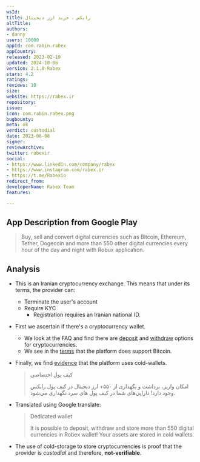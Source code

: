 ```yaml
---
wsId: 
title: رابکس ، خرید ارز دیجیتال
altTitle: 
authors:
- danny
users: 10000
appId: com.rabin.rabex
appCountry: 
released: 2023-02-19
updated: 2024-10-06
version: 2.1.0-Rabex
stars: 4.2
ratings: 
reviews: 10
size: 
website: https://rabex.ir
repository: 
issue: 
icon: com.rabin.rabex.png
bugbounty: 
meta: ok
verdict: custodial
date: 2023-08-08
signer: 
reviewArchive: 
twitter: rabexir
social:
- https://www.linkedin.com/company/rabex
- https://www.instagram.com/rabex.ir
- https://t.me/Rabexio
redirect_from: 
developerName: Rabex Team
features: 

---
```


## App Description from Google Play

  > Buy, sell and convert digital currencies such as Bitcoin, Ethereum, Tether, Dogecoin and more than 550 other digital currencies every hour of the day and night with Robux application.

## Analysis 

- This is an Iranian cryptocurrency exchange. This means that under its terms, the provider can:
  - Terminate the user's account
  - Require KYC
    - Registration requires an Iranian national ID.
- First we ascertain if there's a cryptocurrency wallet.
  - We look at the FAQ and find there are [deposit](https://rabex.ir/faq/) and [withdraw](https://rabex.ir/help/wallet/withdrawcrypto/) options for cryptocurrencies.
  - We see in the [terms](https://rabex.ir/terms/) that the platform does support Bitcoin.
- Finally, we find [evidence](https://rabex.ir/) that the platform uses cold-wallets. 
  > کیف پول اختصاصی
  >
  > امکان واریز، برداشت و نگهداری از ۵۵۰+ ارز دیجیتال در کیف پول رابکس وجود دارد! دارایی‌های شما در کیف پول های سرد نگهداری می‌شود.
- Translated using Google translate:
  > Dedicated wallet
  >
  > It is possible to deposit, withdraw and store more than 550 digital currencies in Robex wallet! Your assets are stored in cold wallets.

- The use of cold-storage to store cryptocurrencies is proof that the provider is *custodial* and therefore, **not-verifiable**.

